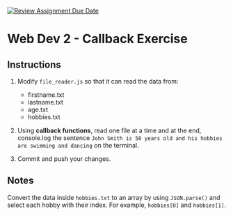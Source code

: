 [![Review Assignment Due Date](https://classroom.github.com/assets/deadline-readme-button-22041afd0340ce965d47ae6ef1cefeee28c7c493a6346c4f15d667ab976d596c.svg)](https://classroom.github.com/a/07dB0HOe)
# Web Dev 2 - Callback Exercise

## Instructions

1. Modify `file_reader.js` so that it can read the data from:
  
    - firstname.txt
    - lastname.txt
    - age.txt
    - hobbies.txt

2. Using **callback functions**, read one file at a time and at the end, console.log the sentence `John Smith is 50 years old and his hobbies are swimming and dancing` on the terminal.
3. Commit and push your changes.

## Notes

Convert the data inside `hobbies.txt` to an array by using `JSON.parse()` and select each hobby with their index. For example, `hobbies[0]` and `hobbies[1]`.
